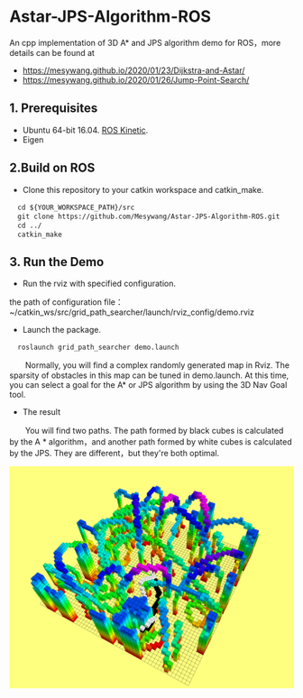 # Astar-JPS-Algorithm-ROS
An cpp implementation of 3D A* and JPS algorithm demo for ROS，more details can be found at 
+ https://mesywang.github.io/2020/01/23/Dijkstra-and-Astar/
+ https://mesywang.github.io/2020/01/26/Jump-Point-Search/

## 1. Prerequisites
+ Ubuntu 64-bit 16.04. [ROS Kinetic](http://wiki.ros.org/kinetic/Installation/Ubuntu).
+ Eigen

## 2.Build on ROS
+ Clone this repository to your catkin workspace and catkin_make.
```
  cd ${YOUR_WORKSPACE_PATH}/src
  git clone https://github.com/Mesywang/Astar-JPS-Algorithm-ROS.git
  cd ../
  catkin_make
```
## 3. Run the Demo

+ Run the rviz with specified configuration.

the path of configuration file：~/catkin_ws/src/grid_path_searcher/launch/rviz_config/demo.rviz 

+ Launch the package.
```
  roslaunch grid_path_searcher demo.launch   
```
　　Normally, you will find a  complex randomly generated map in Rviz. The sparsity of obstacles in this map can be tuned in demo.launch. At this time, you can select a goal for the A* or JPS algorithm by using the 3D Nav Goal tool.

+ The result

　　You will find two paths. The path formed by  black cubes is calculated by the A * algorithm，and another path formed by  white cubes is calculated by the JPS. They are different，but they're both optimal.
<div align=center>
	<img src="./img/AstarAndJPS.png" >
</div>
